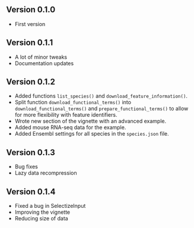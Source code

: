 ## Version 0.1.0

 - First version
 
 ## Version 0.1.1
 
  - A lot of minor tweaks
  - Documentation updates

## Version 0.1.2

 - Added functions `list_species()` and `download_feature_information()`.
 - Split function `download_functional_terms()` into `download_functional_terms()` and `prepare_functional_terms()` to allow for more flexibility with feature identifiers.
 - Wrote new section of the vignette with an advanced example.
 - Added mouse RNA-seq data for the example.
 - Added Ensembl settings for all species in the `species.json` file.

## Version 0.1.3

 - Bug fixes
 - Lazy data recompression
 
## Version 0.1.4

 - Fixed a bug in SelectizeInput
 - Improving the vignette
 - Reducing size of data
